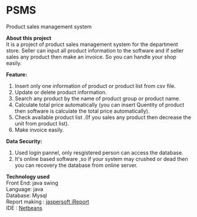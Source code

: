# PSMS
Product sales management system

<b>About this project</b> <br>
It is a project of product sales management system for the department store. Seller can input all product information to the software 
and if seller sales any product then make an invoice. So you can handle your shop easily.

<b>Feature: </b> <br>
1. Insert only one information of product or product list from csv file.<br>
2. Update or delete product information. <br>
3. Search any product by the name of product group  or product name. <br>
4. Calculate total price automatically (you can insert Quentity of product then software is calculate the total price automatically). <br>
5. Check available product list .(If you sales any product then decrease the unit from product list). <br>
6. Make invoice easily. 

<b>Data Security:</b> <br>
1. Used login pannel, only resgistered person can access the database. <br>
2. It's online based software  ,so if your system may crushed or dead then you can recovery the database from online server.

<b>Technology used</b> <br>
Front End: java swing <br>
Language: java <br>
Database: Mysql <br>
Report making  : <a href="https://sourceforge.net/projects/ireport/files/iReport/iReport-5.6.0/"> jaspersoft iReport</a> <br>
IDE : <a href="https://netbeans.org//">Netbeans</a>
